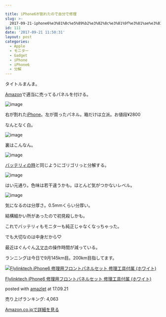 ```yaml
---

title: iPhone6が割れたので自分で修理
slug: >-
  2017-09-21-iphone6%e3%81%8c%e5%89%b2%e3%82%8c%e3%81%9f%e3%81%ae%e3%81%a7%e8%87%aa%e5%88%86%e3%81%a7%e4%bf%ae%e7%90%86
id: 111
date: '2017-09-21 11:50:31'
layout: post
categories:
  - Apple
  - モニター
  - Gadget
  - iPhone
  - iPhone6
  - 分解
---
```


タイトルまんま。

[Amazon](http://d.hatena.ne.jp/keyword/Amazon)で適当に売ってるパネルを付ける。

![image](https://cdn-ak.f.st-hatena.com/images/fotolife/p/peipeipe/20190630/20190630170535.jpg)

右が割れた[iPhone](http://d.hatena.ne.jp/keyword/iPhone)。左が買ったパネル。箱だけは立派。お値段¥2800

なんとなく白。

![image](https://cdn-ak.f.st-hatena.com/images/fotolife/p/peipeipe/20190630/20190630165908.jpg)

裏はこんなん。

![image](https://cdn-ak.f.st-hatena.com/images/fotolife/p/peipeipe/20190630/20190630170129.jpg)

[バッテリィの時](http://peipeipe.com/post/155384600387/)と同じようにゴリゴリっと分解する。

![image](https://cdn-ak.f.st-hatena.com/images/fotolife/p/peipeipe/20190630/20190630165855.jpg)

はい元通り。色味は若干違うかも。ほとんど気がつかないレベル。

![image](https://cdn-ak.f.st-hatena.com/images/fotolife/p/peipeipe/20190630/20190630171347.jpg)

気になるのは分厚さ。0.5mmくらい分厚い。

結構細かい所があったので初見殺しかも。

これでバッテリィもモニターも純正じゃなくなっちゃった。

でも大切なのは中身だから♡

最近はぐんぐん[スマホ](http://d.hatena.ne.jp/keyword/%A5%B9%A5%DE%A5%DB)の操作時間が減っている。

ランニングは今日で9月145km目。200km目指してます。



[![Flylinktech iPhone6 修理用フロントパネルセット 修理工具付属 (ホワイト)](http://g-ecx.images-amazon.com/images/G/09/nav2/dp/no-image-no-ciu.gif)](http://www.amazon.co.jp/exec/obidos/ASIN/B00WHW6SY6/peipeipe-22/ref=nosim/)



[Flylinktech iPhone6 修理用フロントパネルセット 修理工具付属 (ホワイト)](http://www.amazon.co.jp/exec/obidos/ASIN/B00WHW6SY6/peipeipe-22/ref=nosim/)

posted with [amazlet](http://www.amazlet.com/ "amazlet") at 17.09.21



  
売り上げランキング: 4,063  




[Amazon.co.jpで詳細を見る](http://www.amazon.co.jp/exec/obidos/ASIN/B00WHW6SY6/peipeipe-22/ref=nosim/)





